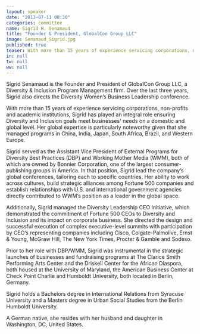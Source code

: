 ```yaml
---
layout: speaker
date: "2013-07-11 08:30"
categories: committee
name: Sigrid H. Senamaud
title: "Founder & President, GlobalCon Group LLC"
image: Senamaud_Sigrid.jpg
published: true
teaser: With more than 15 years of experience servicing corporations, non-profits and academic institutions, Sigrid has played an integral role ensuring Diversity and Inclusion goals meet businesses' needs on a domestic and global level.
in: null
tw: null
ww: null
---
```

Sigrid Senamaud is the Founder and President of GlobalCon Group LLC, a Diversity & Inclusion Program Management firm. Over the last three years, Sigrid also directs the Diversity Women’s Business Leadership conference.

With more than 15 years of experience servicing corporations, non-profits and academic institutions, Sigrid has played an integral role ensuring Diversity and Inclusion goals meet businesses' needs on a domestic and global level. Her global expertise is particularly noteworthy given that she managed programs in China, India, Japan, South Africa, Brazil, and Western Europe.

Sigrid served as the Assistant Vice President of External Programs for Diversity Best Practices (DBP) and Working Mother Media (WMM), both of which are owned by Bonnier Corporation, one of the largest consumer-publishing groups in America. In that position, Sigrid lead the company’s global conferences, tailoring each to specific countries. Her ability to work across cultures, build strategic alliances among Fortune 500 companies and establish relationships with U.S. and international government agencies directly contributed to WWM’s position as a leader in the global space.

Additionally, Sigrid managed the Diversity Leadership CEO Initiative, which demonstrated the commitment of Fortune 500 CEOs to Diversity and Inclusion and its impact on corporate business. She directed the design and successful execution of complex executive-level summits with participation by CEO’s representing companies including Cisco, Colgate-Palmolive, Ernst & Young, McGraw Hill, The New York Times, Procter & Gamble and Sodexo.

Prior to her role with DBP/WMM, Sigrid was instrumental in the strategic launches of businesses and fundraising programs at The Clarice Smith Performing Arts Center and the Driskell Center for the African Diaspora, both housed at the University of Maryland, the American Business Center at Check Point Charlie and Humboldt University, both located in Berlin, Germany.

Sigrid holds a Bachelors degree in International Relations from Syracuse University and a Masters degree in Urban Social Studies from the Berlin Humboldt University.

A German native, she resides with her husband and daughter in Washington, DC, United States.
